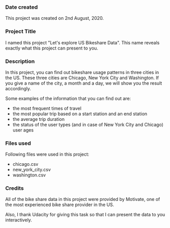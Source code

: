 ### Date created
This project was created on 2nd August, 2020.

### Project Title
I named this project "Let's explore US Bikeshare Data".
This name reveals exactly what this project can present to you.

### Description
In this project, you can find out bikeshare usage patterns in three cities in the US.
These three cities are Chicago, New York City  and Washington.
If you give a name of the city, a month and a day, we will show you the result accordingly.

Some examples of the information that you can find out are:

* the most frequent times of travel
* the most popular trip based on a start station and an end station
* the average trip duration
* the status of the user types (and in case of New York City and Chicago) user ages  

### Files used
Following files were used in this project:
* chicago.csv
* new_york_city.csv
* washington.csv

### Credits
All of the bike share data in this project were provided by Motivate, one of the most experienced
bike share provider in the US.

Also, I thank Udacity for giving this task so that I can present the data to you interactively.
